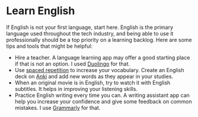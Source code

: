 # Learn English

If English is not your first language, start here. English is the primary language used throughout the tech industry, and being able to use it professionally should be a top priority on a learning backlog. Here are some tips and tools that might be helpful:
- Hire a teacher. A language learning app may offer a good starting place if that is not an option. I used [Duolingo](https://www.duolingo.com/) for that.
- Use [spaced repetition](https://en.wikipedia.org/wiki/Spaced_repetition) to increase your vocabulary. Create an English deck on [Anki](https://apps.ankiweb.net/) and add new words as they appear in your studies.
- When an original movie is in English, try to watch it with English subtitles. It helps in improving your listening skills.
- Practice English writing every time you can. A writing assistant app can help you increase your confidence and give some feedback on common mistakes. I use [Grammarly](https://www.grammarly.com/) for that.
